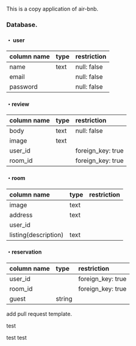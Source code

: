 This is a copy application of air-bnb.

### Database.

#### ・ user
|column name|type|restriction|
|:---|:---|:--|
|name|text|null: false|
|email||null: false|
|password||null: false|

#### ・review
|column name|type|restriction|
|:---|:---|:--|
|body|text|null: false|
|image|text|
|user_id||foreign_key: true|
|room_id||foreign_key: true|

#### ・room
|column name|type|restriction|
|:---|:---|:--|
|image|text|
|address|text|
|user_id|
|listing(description)|text|

#### ・reservation
|column name|type|restriction|
|:---|:---|:--|
|user_id||foreign_key: true|
|room_id||foreign_key: true|
|guest|string

add pull request template.

test

test test 
